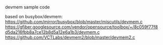 devmem sample code

based on busybox/devmem: <br>
https://github.com/mirror/busybox/blob/master/miscutils/devmem.c <br>
https://gfiber.googlesource.com/vendor/opensource/toolbox/+/8c059f77f8d5da216fbb8a7ce12b8d5a12e6a1b3/devmem.c <br>
https://github.com/VCTLabs/devmem2/blob/master/devmem2.c <br>
